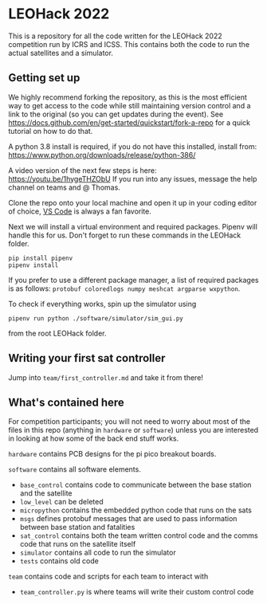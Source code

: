 # LEOHack 2022
This is a repository for all the code written for the LEOHack 2022 competition run by ICRS and ICSS. This contains both the code to run the actual satellites and a simulator.

## Getting set up

We highly recommend forking the repository, as this is the most efficient way to get access to the code while still maintaining version control and a link to the original (so you can get updates during the event). See https://docs.github.com/en/get-started/quickstart/fork-a-repo for a quick tutorial on how to do that.

A python 3.8 install is required, if you do not have this installed, install from: https://www.python.org/downloads/release/python-386/

A video version of the next few steps is here: https://youtu.be/1hygeTHZObU If you run into any issues, message the help channel on teams and @ Thomas.

Clone the repo onto your local machine and open it up in your coding editor of choice, [VS Code](https://code.visualstudio.com/) is always a fan favorite.

Next we will install a virtual environment and required packages. Pipenv will handle this for us. Don't forget to run these commands in the LEOHack folder.
``` 
pip install pipenv
pipenv install
```
If you prefer to use a different package manager, a list of required packages is as follows: `protobuf coloredlogs numpy meshcat argparse wxpython`.

To check if everything works, spin up the simulator using 
```
pipenv run python ./software/simulator/sim_gui.py
``` 
from the root LEOHack folder.


## Writing your first sat controller

Jump into `team/first_controller.md` and take it from there!

## What's contained here
For competition participants; you will not need to worry about most of the files in this repo (anything in `hardware` or `software`) unless you are interested in looking at how some of the back end stuff works.

`hardware` contains PCB designs for the pi pico breakout boards.

`software` contains all software elements.
- `base_control` contains code to communicate between the base station and the satellite
- `low_level` can be deleted
- `micropython` contains the embedded python code that runs on the sats
- `msgs` defines protobuf messages that are used to pass information between base station and fatalities
- `sat_control` contains both the team written control code and the comms code that runs on the satellite itself
- `simulator` contains all code to run the simulator
- `tests` contains old code

`team` contains code and scripts for each team to interact with
- `team_controller.py` is where teams will write their custom control code
